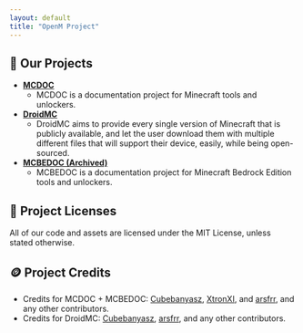 ```yaml
---
layout: default
title: "OpenM Project"
---
```


## :wrench: Our Projects

- **[MCDOC](https://mcdoc.openm.tech/)**
    - MCDOC is a documentation project for Minecraft tools and unlockers.
- **[DroidMC](https://droidmc.openm.tech/)**
    - DroidMC aims to provide every single version of Minecraft that is publicly available, and let the user download them with multiple different files that will support their device, easily, while being open-sourced.
- **[MCBEDOC (Archived)](https://mcbedoc.openm.tech/)**
    - MCBEDOC is a documentation project for Minecraft Bedrock Edition tools and unlockers.

## :page_with_curl: Project Licenses

All of our code and assets are licensed under the MIT License, unless stated otherwise.

## :coin: Project Credits

- Credits for MCDOC + MCBEDOC: [Cubebanyasz](https://github.com/misike12), [XtronXI](https://github.com/xtronxi), and [arsfrr](https://github.com/arsfrr), and any other contributors.
- Credits for DroidMC: [Cubebanyasz](https://github.com/misike12), [arsfrr](https://github.com/arsfrr), and any other contributors.
